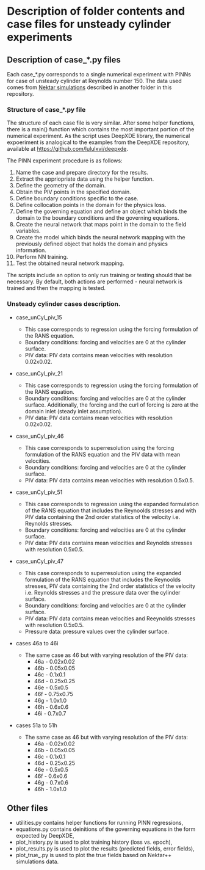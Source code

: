 # Description of folder contents and case files for unsteady cylinder experiments

## Description of case_\*.py files

Each case_\*.py corresponds to a single numerical experiment with PINNs for case of unsteady cylinder at Reynolds number 150. The data used comes from [Nektar simulations](../../NektarSimulations/) described in another folder in this repository.

### Structure of case_*.py file

The structure of each case file is very similar. After some helper functions, there is a main() function which contains the most important portion of the numerical experiment. As the script uses DeepXDE library, the numerical expoeriment is analogical to the examples from the DeepXDE repository, available at https://github.com/lululxvi/deepxde.

The PINN experiment procedure is as follows:

1. Name the case and prepare directory for the results.
2. Extract the appriopriate data using the helper function.
3. Define the geometry of the domain.
4. Obtain the PIV points in the specified domain.
5. Define boundary conditions specific to the case.
6. Define collocation points in the domain for the physics loss.
7. Define the governing equation and define an object which binds the domain to the boundary conditions and the governing equations.
8. Create the neural network that maps point in the domain to the field variables.
9. Create the model which binds the neural network mapping with the previously defined object that holds the domain and physics information.
10. Perform NN training.
11. Test the obtained neural network mapping.

The scripts include an option to only run training or testing should that be necessary. By default, both actions are performed - neural network is trained and then the mapping is tested.

### Unsteady cylinder cases description.

- case_unCyl_piv_15 
    - This case corresponds to regression using the forcing formulation of the RANS equation. 
    - Boundary conditions: forcing and velocities are 0 at the cylinder surface.
    - PIV data: PIV data contains mean velocities with resolution 0.02x0.02.
- case_unCyl_piv_21 
    - This case corresponds to regression using the forcing formulation of the RANS equation. 
    - Boundary conditions: forcing and velocities are 0 at the cylinder surface. Additionally, the forcing and the curl of forcing is zero at the domain inlet (steady inlet assumption).
    - PIV data: PIV data contains mean velocities with resolution 0.02x0.02.
- case_unCyl_piv_46 
    - This case corresponds to superresolution using the forcing formulation of the RANS equation and the PIV data with mean velocities.
    - Boundary conditions: forcing and velocities are 0 at the cylinder surface.
    - PIV data: PIV data contains mean velocities with resolution 0.5x0.5.
- case_unCyl_piv_51 
    - This case corresponds to regression using the expanded formulation of the RANS equation that includes the Reynoolds stresses and with PIV data containing the 2nd order statistics of the velocity i.e. Reynolds stresses.
    - Boundary conditions: forcing and velocities are 0 at the cylinder surface.
    - PIV data: PIV data contains mean velocities and Reynolds stresses with resolution 0.5x0.5.
- case_unCyl_piv_47 
    - This case corresponds to superresolution using the expanded formulation of the RANS equation that includes the Reynoolds stresses, PIV data containing the 2nd order statistics of the velocity i.e. Reynolds stresses and the pressure data over the cylinder surface.
    - Boundary conditions: forcing and velocities are 0 at the cylinder surface.
    - PIV data: PIV data contains mean velocities and Reeynolds stresses with resolution 0.5x0.5.
    - Pressure data: pressure values over the cylinder surface.

- cases 46a to 46i
    - The same case as 46 but with varying resolution of the PIV data:
      - 46a - 0.02x0.02
      - 46b - 0.05x0.05
      - 46c - 0.1x0.1
      - 46d - 0.25x0.25
      - 46e - 0.5x0.5
      - 46f - 0.75x0.75
      - 46g - 1.0x1.0
      - 46h - 0.6x0.6
      - 46i - 0.7x0.7
- cases 51a to 51h
    - The same case as 46 but with varying resolution of the PIV data:
      - 46a - 0.02x0.02
      - 46b - 0.05x0.05
      - 46c - 0.1x0.1
      - 46d - 0.25x0.25
      - 46e - 0.5x0.5
      - 46f - 0.6x0.6
      - 46g - 0.7x0.6
      - 46h - 1.0x1.0


## Other files

- utilities.py contains helper functions for running PINN regressions,
- equations.py contains deinitions of the governing equations in the form expected by DeepXDE,
- plot_history.py is used to plot training history (loss vs. epoch),
- plot_results.py is used to plot the results (predicted fields, error fields),
- plot_true_.py is used to plot the true fields based on Nektar++ simulations data.